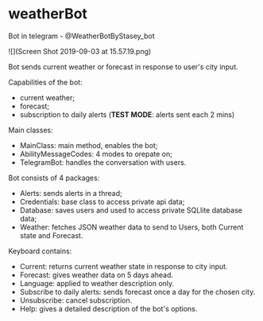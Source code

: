 # weatherBot

Bot in telegram - @WeatherBotByStasey_bot

![](Screen Shot 2019-09-03 at 15.57.19.png)

Bot sends current weather or forecast in response to user's city input.

Capabilities of the bot: 
- current weather;
- forecast;
- subscription to daily alerts (<b>TEST MODE</b>: alerts sent each 2 mins)

Main classes:
- MainClass: main method, enables the bot;
- AbilityMessageCodes: 4 modes to orepate on;
- TelegramBot: handles the conversation with users.

Bot consists of 4 packages:
- Alerts: sends alerts in a thread;
- Credentials: base class to access private api data;
- Database: saves users and used to access private SQLlite database data;
- Weather: fetches JSON weather data to send to Users, both Current state and Forecast.

Keyboard contains:
- Current: returns current weather state in response to city input.
- Forecast: gives weather data on 5 days ahead.
- Language: applied to weather description only.
- Subscribe to daily alerts: sends forecast once a day for the chosen city.
- Unsubscribe: cancel subscription.
- Help: gives a detailed description of the bot's options.
